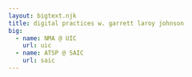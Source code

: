 ```yaml
---
layout: bigtext.njk
title: digital practices w. garrett laroy johnson
big:
  - name: NMA @ UIC
    url: uic
  - name: ATSP @ SAIC
    url: saic
---
```

